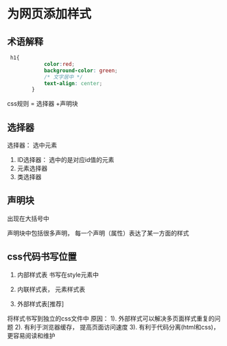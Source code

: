 # 为网页添加样式

## 术语解释

```css
 h1{
            color:red;
            background-color: green;
            /* 文字居中 */
            text-align: center;
        }
```

css规则 = 选择器 +声明块

## 选择器
选择器： 选中元素

1. ID选择器： 选中的是对应id值的元素
2. 元素选择器
3. 类选择器


## 声明块
出现在大括号中

声明块中包括很多声明， 每一个声明（属性）表达了某一方面的样式

## css代码书写位置

1. 内部样式表
书写在style元素中

2. 内联样式表， 元素样式表

3. 外部样式表[推荐]

 将样式书写到独立的css文件中
 原因：
 1). 外部样式可以解决多页面样式重复的问题
 2). 有利于浏览器缓存， 提高页面访问速度
 3). 有利于代码分离(html和css)， 更容易阅读和维护
 
